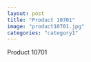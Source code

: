 ```yaml
---
layout: post
title: "Product 10701"
image: "product10701.jpg"
categories: "category1"
---
```

Product 10701
